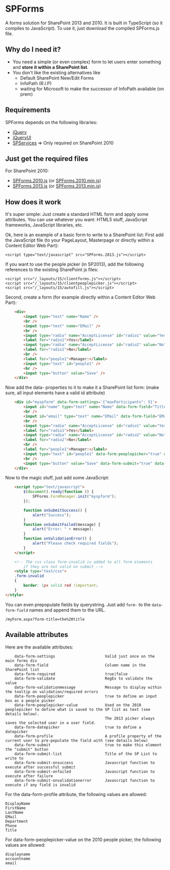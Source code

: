 SPForms
=======

A forms solution for SharePoint 2013 and 2010.
It is built in TypeScript (so it compiles to JavaScript). To use it, just download the compiled SPForms.js file.

Why do I need it?
-----------------
- You need a simple (or even complex) form to let users enter something and **store it within a SharePoint list**.
- You don't like the existing alternatives like
    - Default SharePoint New/Edit Forms
    - InfoPath (R.I.P)
    - waiting for Microsoft to make the successor of InfoPath available (on prem)

Requirements
------------
SPForms depends on the following libraries:

- [jQuery](http://jquery.com)
- [jQueryUI](http://jqueryui.com)
- [SPServices](http://spservices.codeplex.com) => Only required on SharePoint 2010

Just get the required files
----------------------------
For SharePoint 2010:
- [SPForms.2010.js](https://raw.githubusercontent.com/mwiedemeyer/SPForms/master/SPForms/SPForms.2010.js) (or [SPForms.2010.min.js](https://raw.githubusercontent.com/mwiedemeyer/SPForms/master/SPForms/SPForms.2010.min.js))
- [SPForms.2013.js](https://raw.githubusercontent.com/mwiedemeyer/SPForms/master/SPForms/SPForms.2013.js) (or [SPForms.2013.min.js](https://raw.githubusercontent.com/mwiedemeyer/SPForms/master/SPForms/SPForms.2013.min.js))


How does it work
----------------
It's super simple: Just create a standard HTML form and apply some attributes.
You can use whatever you want: HTML5 stuff, JavaScript frameworks, JavaScript libraries, etc.

Ok, here is an example of a basic form to write to a SharePoint list:
First add the JavaScript file (to your PageLayout, Masterpage or directly within a Content Editor Web Part):

    <script type="text/javascript" src="SPForms.2013.js"></script>

If you want to use the people picker (in SP2013), add the following references to the existing SharePoint js files:

    <script src="/_layouts/15/clientforms.js"></script>
    <script src="/_layouts/15/clientpeoplepicker.js"></script>
    <script src="/_layouts/15/autofill.js"></script>

Second, create a form (for example directly within a Content Editor Web Part):

```HTML
    <div>
        <input type="text" name="Name" />
        <br />
        <input type="text" name="EMail" />
        <br />
        <input type="radio" name="AcceptLicense" id="radio1" value="Yes" />
        <label for="radio1">Yes</label>
        <input type="radio" name="AcceptLicense" id="radio2" value="No" />
        <label for="radio2">No</label>
        <br />
        <label for="people1">Manager:</label>
        <input type="text" id="people1" />
        <br />
        <input type="button" value="Save" />
    </div>
```

Now add the data- properties to it to make it a SharePoint list form:
(make sure, all input elements have a valid id attribute)

```HTML
    <div id="myspform" data-form-settings='{"maxParticipants": 5}'>
        <input id="name" type="text" name="Name" data-form-field="Title" data-form-required="true" data-form-validationmessage="This is a required field" data-form-profile="DisplayName" />
        <br />
        <input id="email" type="text" name="EMail" data-form-field="EMail" data-form-required="true" data-form-validate="\w+([-+.']\w+)*@\w+([-.]\w+)*\.\w+([-.]\w+)*" data-form-validationmessage="Not a valid email address" data-form-profile="EMail" />
        <br />
        <input type="radio" name="AcceptLicense" id="radio1" value="Yes" data-form-field="LicenseAccepted" />
        <label for="radio1">Yes</label>
        <input type="radio" name="AcceptLicense" id="radio2" value="No" data-form-field="LicenseAccepted" />
        <label for="radio2">No</label>
        <br />
        <label for="people1">Manager:</label>
        <input type="text" id="people1" data-form-peoplepicker="true" data-form-field="Manager" data-form-peoplepicker-value="accountname" />
        <br />
        <input type="button" value="Save" data-form-submit="true" data-form-submit-list="MyList" data-form-submit-onsuccess="onSubmitSuccess" data-form-submit-onfailed="onSubmitFailed" data-form-submit-onvalidationerror="onValidationError"/>
    </div>
```

Now to the magic stuff, just add some JavaScript:

```HTML
    <script type="text/javascript">
        $(document).ready(function () {
            SPForms.FormManager.init("myspform");
        });

        function onSubmitSuccess() {
            alert("Success");
        }
        function onSubmitFailed(message) {
            alert("Error: " + message);
        }
        function onValidationError() {
            alert("Please check required fields");
        }
    </script>

    <!-- The css class form-invalid is added to all form elements
        if they are not valid on submit -->
    <style type="text/css">
    .form-invalid
    {
        border: 1px solid red !important;
    }
</style>
```

You can even prepopulate fields by querystring.
Just add `form-` to the `data-form-field` names and append them to the URL.

    /myForm.aspx?form-title=the%20title


Available attributes
--------------------
Here are the available attributes:

        data-form-settings                      Valid just once on the main forms div
        data-form-field                         Column name in the SharePoint list 
        data-form-required                      true|false
        data-form-validate                      RegEx to validate the value
        data-form-validationmessage             Message to display within the tooltip on validation/required errors
        data-form-peoplepicker                  true to define an input box as a people picker
        data-form-peoplepicker-value            Used on the 2010 peoplepicker to define what is saved to the SP list as text (see details below).
                                                The 2013 picker always saves the selected user in a user field.
        data-form-datepicker                    true to define a datepicker
        data-form-profile                       A profile property of the current user to pre-populate the field with (see details below)
        data-form-submit                        true to make this element the "submit" button
        data-form-submit-list                   Title of the SP List to write to
        data-form-submit-onsuccess              Javascript function to execute after successful submit
        data-form-submit-onfailed               Javascript function to execute after failure
        data-form-submit-onvalidationerror      Javascript function to execute if any field is invalid

For the data-form-profile attribute, the following values are allowed:

    DisplayName
    FirstName
    LastName
    EMail
    Department
    Phone
    Title

For data-form-peoplepicker-value on the 2010 people picker, the following values are allowed:

    displayname
    accountname
    email